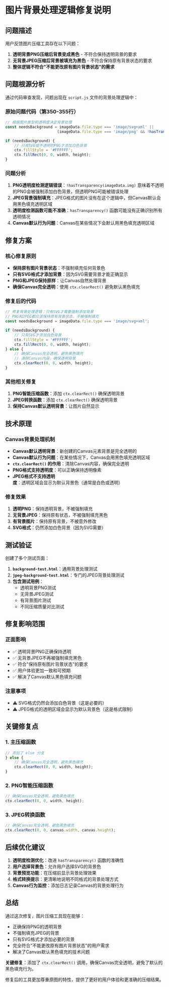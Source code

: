 # 图片背景处理逻辑修复说明

## 问题描述

用户反馈图片压缩工具存在以下问题：
1. **透明背景PNG压缩后背景变成黑色** - 不符合保持透明背景的要求
2. **无背景JPEG压缩后背景被填充为黑色** - 不符合保持原有背景状态的要求
3. **整体逻辑不符合"不能更改原有图片背景状态"的需求**

## 问题根源分析

通过代码审查发现，问题出现在 `script.js` 文件的背景处理逻辑中：

### 原始问题代码（第350-355行）
```javascript
// 根据图片类型和透明度决定背景处理
const needsBackground = imageData.file.type === 'image/svg+xml' ||
                       (imageData.file.type === 'image/png' && !hasTransparency(imageData.img));

if (needsBackground) {
    // 只有SVG或不透明的PNG才添加白色背景
    ctx.fillStyle = '#FFFFFF';
    ctx.fillRect(0, 0, width, height);
}
```

### 问题分析
1. **PNG透明度检测逻辑错误**：`!hasTransparency(imageData.img)` 意味着不透明的PNG会被强制添加白色背景，但透明PNG可能被错误处理
2. **JPEG背景强制填充**：JPEG格式的图片没有在这个逻辑中，但Canvas默认会用黑色填充透明区域
3. **透明度检测函数可能不准确**：`hasTransparency()` 函数可能没有正确识别所有透明情况
4. **Canvas默认行为问题**：Canvas在某些情况下会默认用黑色填充透明区域

## 修复方案

### 核心修复原则
- **保持原有图片背景状态**：不强制填充任何背景色
- **只有SVG格式才添加背景**：因为SVG需要背景才能正确显示
- **PNG和JPEG保持原样**：让Canvas自然处理背景
- **确保Canvas完全透明**：使用 `ctx.clearRect()` 避免默认黑色填充

### 修复后的代码
```javascript
// 修复背景处理逻辑：只有SVG才需要强制添加背景
// PNG和JPEG都应该保持原有背景状态，不被强制填充
const needsBackground = imageData.file.type === 'image/svg+xml';

if (needsBackground) {
    // 只有SVG才添加白色背景
    ctx.fillStyle = '#FFFFFF';
    ctx.fillRect(0, 0, width, height);
} else {
    // 确保Canvas完全透明，避免黑色填充
    // 清除Canvas内容，确保透明背景
    ctx.clearRect(0, 0, width, height);
}
```

### 其他相关修复
1. **PNG智能压缩函数**：添加 `ctx.clearRect()` 确保透明背景
2. **JPEG转换函数**：添加 `ctx.clearRect()` 确保透明背景
3. **保持Canvas默认透明背景**：让图片自然显示

## 技术原理

### Canvas背景处理机制
- **Canvas默认透明背景**：新创建的Canvas元素背景是完全透明的
- **Canvas默认行为问题**：在某些情况下，Canvas会用黑色填充透明区域
- **`ctx.clearRect()` 的作用**：清除Canvas内容，确保完全透明
- **PNG格式支持透明度**：可以正确保持透明像素
- **JPEG格式不支持透明度**：透明区域会显示为默认背景色（通常是白色或透明）

### 修复效果
1. **透明PNG**：保持透明背景，不被强制填充
2. **无背景JPEG**：保持原有状态，不被强制填充黑色
3. **有背景图片**：保持原有背景，不被意外修改
4. **SVG格式**：仍然添加白色背景（因为SVG需要）

## 测试验证

创建了多个测试页面：
1. **`background-test.html`**：通用背景处理测试
2. **`jpeg-background-test.html`**：专门的JPEG背景处理测试
3. **包含测试用例**：
   - 透明背景PNG测试
   - 无背景JPEG测试
   - 有背景图片测试
   - 不同压缩质量对比测试

## 修复影响范围

### 正面影响
- ✅ 透明背景PNG正确保持透明
- ✅ 无背景JPEG不再被强制填充黑色
- ✅ 符合"保持原有图片背景状态"的要求
- ✅ 用户体验更加一致和可预期
- ✅ 解决了Canvas默认黑色填充问题

### 注意事项
- ⚠️ SVG格式仍然会添加白色背景（这是必要的）
- ⚠️ JPEG格式的透明区域会显示为默认背景色（这是格式限制）

## 关键修复点

### 1. 主压缩函数
```javascript
// 添加了 else 分支
} else {
    // 确保Canvas完全透明，避免黑色填充
    ctx.clearRect(0, 0, width, height);
}
```

### 2. PNG智能压缩函数
```javascript
// 确保Canvas完全透明，避免黑色填充
ctx.clearRect(0, 0, width, height);
```

### 3. JPEG转换函数
```javascript
// 确保Canvas完全透明，避免黑色填充
ctx.clearRect(0, 0, canvas.width, canvas.height);
```

## 后续优化建议

1. **透明度检测优化**：改进 `hasTransparency()` 函数的准确性
2. **用户选择背景色**：允许用户选择SVG的背景色
3. **背景预览功能**：在压缩前显示背景处理效果
4. **格式转换提示**：更清晰地说明不同格式的背景处理方式
5. **Canvas行为监控**：添加日志记录Canvas的背景处理行为

## 总结

通过这次修复，图片压缩工具现在能够：
- 正确保持PNG的透明背景
- 不强制填充JPEG的背景
- 只有SVG格式才添加必要的背景
- 完全符合"不能更改原有图片背景状态"的用户需求
- 解决了Canvas默认黑色填充的技术问题

**关键修复**：添加了 `ctx.clearRect()` 调用，确保Canvas完全透明，避免了默认的黑色填充行为。

修复后的工具更加尊重原图的特性，提供了更好的用户体验和更准确的压缩结果。
